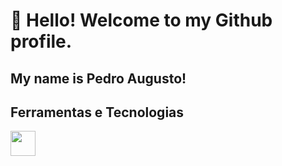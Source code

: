 # 👋 Hello! Welcome to my Github profile.
## My name is Pedro Augusto!




## Ferramentas e Tecnologias
<img loading="lazy" src="[https://cdn.jsdelivr.net/gh/devicons/devicon/icons/git/git-original.svg](https://cdn.jsdelivr.net/gh/devicons/devicon@latest/icons/html5/html5-original.svg)" width="40" height="40"/>


